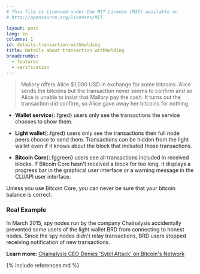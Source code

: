 ```yaml
---
# This file is licensed under the MIT License (MIT) available on
# http://opensource.org/licenses/MIT.

layout: post
lang: en
columns: 1
id: details-transaction-withholding
title: Details about transaction withholding
breadcrumbs:
  - features
  - verification
---
```

> Mallory offers Alice $1,000 USD in exchange for some bitcoins.  Alice
> sends the bitcoins but the transaction never seems to confirm and so
> Alice is unable to insist that Mallory pay the cash.  It turns out the
> transaction did confirm, so Alice gave away her bitcoins for nothing.

- **Wallet service**{:.fgred} users only see the transactions the service
  chooses to show them.

- **Light wallet**{:.fgred} users only see the transactions their full
  node peers choose to send them.  Transactions can be hidden from the
  light wallet even if it knows about the block that included those
  transactions.

- **Bitcoin Core**{:.fggreen} users see all transactions included in
  received blocks. If Bitcoin Core hasn't received a block for too long,
  it displays a progress bar in the graphical user
  interface or a warning message in the CLI/API user interface.

<div class="callout" markdown="block">
Unless you use Bitcoin Core, you can never be sure that your bitcoin balance
is correct.
</div>

### Real Example

In March 2015, spy nodes run by the company Chainalysis accidentally
prevented some users of the light wallet BRD from connecting to
honest nodes. Since the spy nodes didn't relay transactions, BRD
users stopped receiving notification of new transactions.

**Learn more:** [Chainalysis CEO Denies 'Sybil Attack' on Bitcoin's Network](http://www.coindesk.com/chainalysis-ceo-denies-launching-sybil-attack-on-bitcoin-network/)

{% include references.md %}

